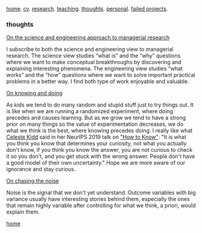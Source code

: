 [home](./). [cv](./assets/files/CV.pdf). [research](./research.md). [teaching](./teaching.md). [thoughts](./thought.md). [personal](./hobby.md). [failed projects](./failed.md).

### thoughts

<ins>On the science and engineering approach to managerial research</ins>

I subscribe to both the science and engineering view to managerial research. The science view studies “what is” and the “why” questions where we want to make conceptual breakthroughs by discovering and explaining interesting phenomena. The engineering view studies “what works” and the “how” questions where we want to solve important practical problems in a better way. I find both type of work enjoyable and valuable.

<ins>On knowing and doing</ins>

As kids we tend to do many random and stupid stuff just to try things out. It is like when we are running a randomized experiment, where doing precedes and causes learning. But as we grow we tend to have a strong prior on many things so the value of experimentation decreases, we do what we think is the best, where knowing precedes doing. I really like what [Celeste Kidd](https://www.kiddlab.com/) said in her NeurIPS 2019 talk on ["How to Know"](https://www.youtube.com/watch?v=bvebjL48f-w): "It is what you think you know that determines your curiosity, not what you actually don't know, if you think you know the answer, you are not curious to check it so you don't, and you get stuck with the wrong answer. People don't have a good model of their own uncertainty." Hope we are more aware of our ignorance and stay curious.

<ins>On chasing the noise</ins>

Noise is the signal that we don't yet understand. Outcome variables with big variance usually have interesting stories behind them, especially the ones that remain highly variable after controlling for what we think, a priori, would explain them.

[home](./)

<!-- <ins>On the "science" and "engineering" type of research in business schools</ins>
Broadly speaking, I think there are two main flavors in the type of research conducted in business schools. I call them the "science" and "engineering" type. The "science" type solves intellectual puzzles, the purpose is to understand and explain. The "engineering" type provides solution to practical problems and can be implemented to show a real business impact. A good "science" type of research doesn't need to have a direct application, similarly, a good "engineering" type of research may not have a conceptual breakthrough. 
<ins>On my frustration with English dictionaries</ins>
They do two things that frustrate me. They either explain a world I don't know with another word that I don't know, or even worse, they explain a word with itself. I didn't know it is possible to bootstrap in languages? I was looking up the word _vexatious_ on Webster dictionary the other day and it says _causing vexation_, still don't know what it means. Then I search for _vexation_ it says _the quality or state of being vexed_. Really? I felt annoyed and still don't know what vexed means till this day. --> 



